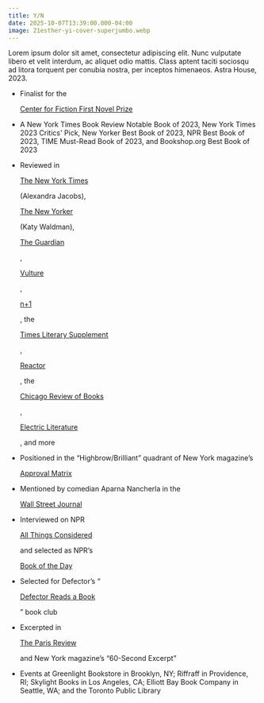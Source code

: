 ```yaml
---
title: Y/N
date: 2025-10-07T13:39:00.000-04:00
image: 21esther-yi-cover-superjumbo.webp
---
```

Lorem ipsum dolor sit amet, consectetur adipiscing elit. Nunc vulputate libero et velit interdum, ac aliquet odio mattis. Class aptent taciti sociosqu ad litora torquent per conubia nostra, per inceptos himenaeos. Astra House, 2023. 

* Finalist for the 

  [Center for Fiction First Novel Prize](https://centerforfiction.org/interviews/an-interview-with-esther-yi-2023-first-novel-prize-finalist-for-y-n/)


* A New York Times Book Review Notable Book of 2023, New York Times 2023 Critics' Pick, New Yorker Best Book of 2023, NPR Best Book of 2023, TIME Must-Read Book of 2023, and Bookshop.org Best Book of 2023
* Reviewed in 

  [The New York Times](https://www.nytimes.com/2023/03/14/books/esther-yi-y-n.html)

   (Alexandra Jacobs), 

  [The New Yorker](https://www.newyorker.com/books/page-turner/what-is-the-appeal-of-fan-fiction)

   (Katy Waldman), 

  [The Guardian](https://www.theguardian.com/books/2023/jun/28/yn-by-esther-yi-review-in-the-maze-of-parasocial-love)

  , 

  [Vulture](https://www.vulture.com/article/y-n-esther-yi-book-review-k-pop-fandom.html)

  , 

  [n+1](https://www.nplusonemag.com/online-only/online-only/toward-pop-literature/)

  , the 

  [Times Literary Supplement](https://www.the-tls.com/regular-features/in-brief/yn-esther-yi-book-review-mia-levitin)

  , 

  [Reactor](https://reactormag.com/book-reviews-esther-yi-y-n/)

  , the 

  [Chicago Review of Books](https://chireviewofbooks.com/2023/03/27/y-n/)

  , 

  [Electric Literature](https://electricliterature.com/esther-yi-y-n-fan-fiction-k-pop-star/)

  , and more
* Positioned in the “Highbrow/Brilliant” quadrant of New York magazine’s 

  [Approval Matrix](https://nymag.com/article/the-approval-matrix-week-of-march-27-2023.html)


* Mentioned by comedian Aparna Nancherla in the 

  [Wall Street Journal](https://www.wsj.com/arts-culture/books/who-read-what-in-2023-entertainers-and-artists-1a4d242f)


* Interviewed on NPR 

  [All Things Considered](https://www.npr.org/2023/03/21/1165092731/the-loneliness-of-the-central-character-in-esther-yis-y-n-is-universal)

   and selected as NPR’s 

  [Book of the Day](https://www.npr.org/2023/03/22/1165346313/fandom-acts-as-an-antidote-for-loneliness-in-y-n)


* Selected for Defector’s “

  [Defector Reads a Book](https://defector.com/defector-reads-a-book-is-getting-low-key-parasocial-with-it)

  ” book club
* Excerpted in 

  [The Paris Review](https://www.theparisreview.org/fiction/7884/moon-esther-yi)

   and New York magazine’s “60-Second Excerpt”
* Events at Greenlight Bookstore in Brooklyn, NY; Riffraff in Providence, RI; Skylight Books in Los Angeles, CA; Elliott Bay Book Company in Seattle, WA; and the Toronto Public Library
